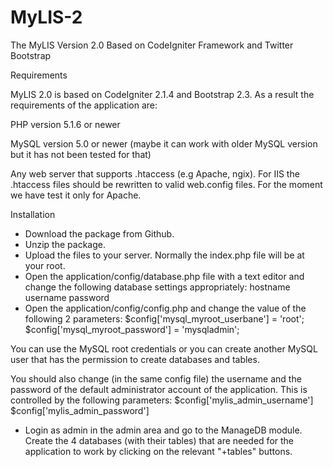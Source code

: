 MyLIS-2
=======

The MyLIS Version 2.0 Based on CodeIgniter Framework and Twitter Bootstrap

Requirements

MyLIS 2.0 is based on CodeIgniter 2.1.4 and Bootstrap 2.3. As a result the requirements of the application are:

PHP version 5.1.6 or newer

MySQL version 5.0 or newer (maybe it can work with older MySQL version but it has not been tested for that)

Any web server that supports .htaccess (e.g Apache, ngix). For IIS the .htaccess files should be rewritten to valid web.config files. For the moment we have test it only for Apache.

Installation

- Download the package from Github.
- Unzip the package.
- Upload the files to your server. Normally the 	index.php file will be at your root.
- Open the application/config/database.php file with a text editor and change the following database settings appropriately:
	hostname
	username
	password
- Open the application/config/config.php and change the value of the 	following 2 parameters:
	$config['mysql_myroot_userbane'] = 'root';
	$config['mysql_myroot_password'] = 'mysqladmin';
	
You can use the MySQL root credentials or you can create another MySQL 	user that has the permission to create databases and tables.

You should also change (in the same config file) the username and the password of the default administrator account of the application. This is controlled by the following parameters:
	$config['mylis_admin_username']
	$config['mylis_admin_password']
	
- Login as admin in the admin area and go to the ManageDB module. Create the 4 databases (with their tables) that are needed for the application to work by clicking on the relevant "+tables" buttons.

